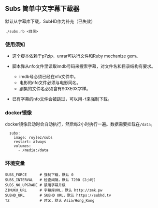 ## Subs 简单中文字幕下载器

默认从字幕库下载，SubHD作为补充（已失效）

```
./subs.rb <目录>
```

### 使用须知

- 这个脚本依赖于p7zip，unrar可执行文件和Ruby mechanize gem。

- 脚本靠从nfo文件里读取imdb号码来搜索字幕，对文件名和目录结构有要求。

  + imdb号必须已经在nfo文件中。
  + 电影的nfo文件必须与电影同名。
  + 剧集的文件名必须含有S0XE0X字样。

- 已有字幕的nfo文件会被跳过，可以用`-f`来强制下载。

### docker镜像

docker镜像启动时会自动执行，然后每2小时执行一遍。数据需要挂载在`/data`。


```
  subs:
    image: roylez/subs
    restart: always
    volumes:
      - /media:/data
```

### 环境变量

```
SUBS_FORCE      # 强制下载，默认 0
SUBS_INTERVAL   # 检查间隔，默认 7200 (2小时)
SUBS_NO_UPGRADE # 禁用字幕升级
ZIMUKU_URL      # 字幕库URL，默认 http://zmk.pw
SUBHD_URL       # SUBHD URL，默认 https://subhd.tv
TZ              # 时区，默认 Asia/Hong_Kong
```
